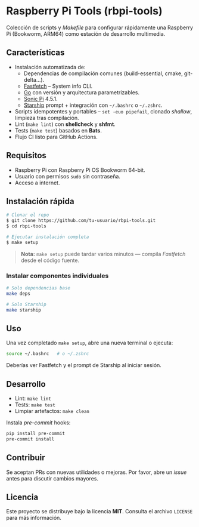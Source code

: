 # Raspberry Pi Tools (rbpi-tools)

Colección de scripts y *Makefile* para configurar rápidamente una Raspberry Pi (Bookworm, ARM64) como estación de desarrollo multimedia.

## Características

* Instalación automatizada de:
  * Dependencias de compilación comunes (build-essential, cmake, git-delta…).
  * [Fastfetch](https://github.com/fastfetch-cli/fastfetch) – System info CLI.
  * [Go](https://go.dev/) con versión y arquitectura parametrizables.
  * [Sonic Pi](https://sonic-pi.net/) 4.5.1.
  * [Starship](https://starship.rs/) prompt + integración con `~/.bashrc` o `~/.zshrc`.
* Scripts idempotentes y portables – `set -euo pipefail`, clonado *shallow*, limpieza tras compilación.
* Lint (`make lint`) con **shellcheck** y **shfmt**.
* Tests (`make test`) basados en **Bats**.
* Flujo CI listo para GitHub Actions.

## Requisitos

* Raspberry Pi con Raspberry Pi OS Bookworm 64-bit.
* Usuario con permisos `sudo` sin contraseña.
* Acceso a internet.

## Instalación rápida

```bash
# Clonar el repo
$ git clone https://github.com/tu-usuario/rbpi-tools.git
$ cd rbpi-tools

# Ejecutar instalación completa
$ make setup
```

> **Nota:** `make setup` puede tardar varios minutos — compila *Fastfetch* desde el código fuente.

### Instalar componentes individuales

```bash
# Solo dependencias base
make deps

# Solo Starship
make starship
```

## Uso

Una vez completado `make setup`, abre una nueva terminal o ejecuta:

```bash
source ~/.bashrc   # o ~/.zshrc
```

Deberías ver Fastfetch y el prompt de Starship al iniciar sesión.

## Desarrollo

* Lint: `make lint`
* Tests: `make test`
* Limpiar artefactos: `make clean`

Instala *pre-commit* hooks:

```bash
pip install pre-commit
pre-commit install
```

## Contribuir

Se aceptan PRs con nuevas utilidades o mejoras. Por favor, abre un *issue* antes para discutir cambios mayores.

## Licencia

Este proyecto se distribuye bajo la licencia **MIT**. Consulta el archivo `LICENSE` para más información.
